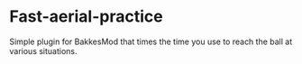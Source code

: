 # Fast-aerial-practice

Simple plugin for BakkesMod that times the time you use to reach the ball at various situations.
